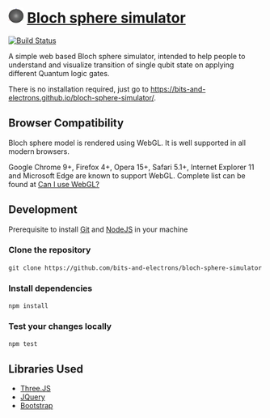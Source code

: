 # <img src="images/logo.png" width="30" height="30" alt="" /> [Bloch sphere simulator](https://bits-and-electrons.github.io/bloch-sphere-simulator/)

[![Build Status](https://dev.azure.com/bits-and-electrons/bloch-sphere-simulator/_apis/build/status/bits-and-electrons.bloch-sphere-simulator.build?branchName=main)](https://dev.azure.com/bits-and-electrons/bloch-sphere-simulator/_build/latest?definitionId=6&branchName=main)

A simple web based Bloch sphere simulator, intended to help people to understand and visualize transition of single qubit state on applying different Quantum logic gates.

There is no installation required, just go to https://bits-and-electrons.github.io/bloch-sphere-simulator/.

## Browser Compatibility
Bloch sphere model is rendered using WebGL. It is well supported in all modern browsers.

Google Chrome 9+, Firefox 4+, Opera 15+, Safari 5.1+, Internet Explorer 11 and Microsoft Edge are known to support WebGL. Complete list can be found at [Can I use WebGL?](https://caniuse.com/webgl)

## Development
Prerequisite to install [Git](https://git-scm.com/downloads) and [NodeJS](https://nodejs.org/en/download/) in your machine

### Clone the repository
```
git clone https://github.com/bits-and-electrons/bloch-sphere-simulator
```

### Install dependencies
```
npm install
```

### Test your changes locally
```
npm test
```

## Libraries Used
- [Three.JS](https://threejs.org/)
- [JQuery](https://jquery.com/)
- [Bootstrap](https://getbootstrap.com/)
